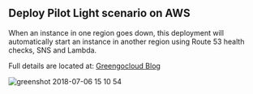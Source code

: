 ## Deploy Pilot Light scenario on AWS
When an instance in one region goes down, this deployment will automatically start an instance in another region using Route 53 health checks, SNS and Lambda.

Full details are located at: [Greengocloud Blog](https://greengocloud.com/2018/08/02/AWS-DR/)

![greenshot 2018-07-06 15 10 54](https://user-images.githubusercontent.com/23042063/42403841-0408b49a-8139-11e8-8434-c13dac0b633f.png)




